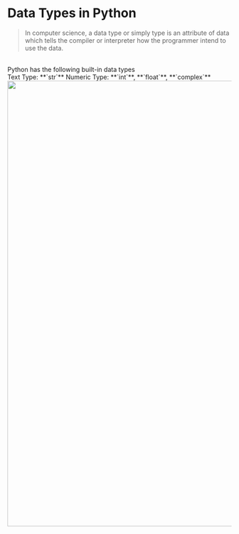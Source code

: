 # Data Types in Python
> In computer science, a data type or simply type is an attribute of data which tells the compiler or interpreter how the programmer intend to use the data.

<br>
Python has the following built-in data types<br>
Text Type: **`str`**
Numeric Type: **`int`**, **`float`**, **`complex`**
<br>
<img width=1000px src="https://upload.wikimedia.org/wikipedia/commons/thumb/1/10/Python_3._The_standard_type_hierarchy.png/636px-Python_3._The_standard_type_hierarchy.png">
